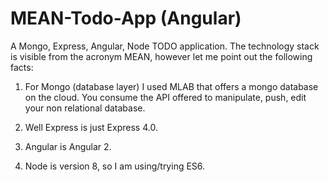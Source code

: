 # **MEAN-Todo-App (Angular)**

A Mongo, Express, Angular, Node TODO application. The technology stack is visible from the acronym MEAN, however let me point out the following facts:

1. For Mongo (database layer) I used MLAB that offers a mongo database on the cloud. You consume the API offered to manipulate, push, edit your non relational database.

2. Well Express is just Express 4.0.
3. Angular is Angular 2.
4. Node is version 8, so I am using/trying ES6.
